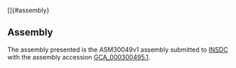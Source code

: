 []{#assembly}

Assembly
--------

The assembly presented is the ASM30049v1 assembly submitted to
[INSDC](http://www.insdc.org) with the assembly accession
[GCA\_000300495.1](http://www.ebi.ac.uk/ena/data/view/GCA_000300495.1).
